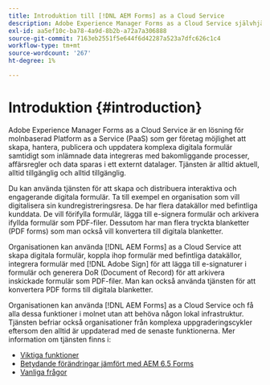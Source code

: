 ```yaml
---
title: Introduktion till [!DNL AEM Forms] as a Cloud Service
description: Adobe Experience Manager Forms as a Cloud Service självhjälpsresurser och dokumentationslänkar
exl-id: aa5ef10c-ba78-4a9d-8b2b-a72a7a306888
source-git-commit: 7163eb2551f5e644f6d42287a523a7dfc626c1c4
workflow-type: tm+mt
source-wordcount: '267'
ht-degree: 1%

---
```


# Introduktion {#introduction}

Adobe Experience Manager Forms as a Cloud Service är en lösning för molnbaserad Platform as a Service (PaaS) som ger företag möjlighet att skapa, hantera, publicera och uppdatera komplexa digitala formulär samtidigt som inlämnade data integreras med bakomliggande processer, affärsregler och data sparas i ett externt datalager. Tjänsten är alltid aktuell, alltid tillgänglig och alltid tillgänglig.

Du kan använda tjänsten för att skapa och distribuera interaktiva och engagerande digitala formulär. Ta till exempel en organisation som vill digitalisera sin kundregistreringsresa. De har flera datakällor med befintliga kunddata. De vill förifylla formulär, lägga till e-signera formulär och arkivera ifyllda formulär som PDF-filer. Dessutom har man flera tryckta blanketter (PDF forms) som man också vill konvertera till digitala blanketter.

Organisationen kan använda [!DNL AEM Forms] as a Cloud Service att skapa digitala formulär, koppla ihop formulär med befintliga datakällor, integrera formulär med [!DNL Adobe Sign] för att lägga till e-signaturer i formulär och generera DoR (Document of Record) för att arkivera inskickade formulär som PDF-filer. Man kan också använda tjänsten för att konvertera PDF forms till digitala blanketter.

Organisationen kan använda [!DNL AEM Forms] as a Cloud Service och få alla dessa funktioner i molnet utan att behöva någon lokal infrastruktur. Tjänsten befriar också organisationer från komplexa uppgraderingscykler eftersom den alltid är uppdaterad med de senaste funktionerna. Mer information om tjänsten finns i:

* [Viktiga funktioner](key-features.md)
* [Betydande förändringar jämfört med AEM 6.5 Forms](notable-changes.md)
* [Vanliga frågor](faq.md)
